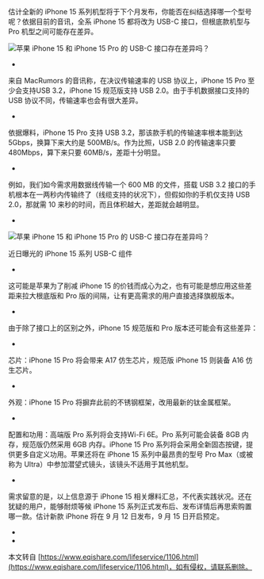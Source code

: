 估计全新的 iPhone 15 系列机型将于下个月发布，你能否在纠结选择哪一个型号呢？依据目前的音讯，全系 iPhone 15 都将改为 USB-C 接口，但根底款机型与 Pro 机型之间可能存在差异。

![苹果 iPhone 15 和 iPhone 15 Pro 的 USB-C 接口存在差异吗？](https://d-image.i4.cn/i4web/image/upload/20230823/1692773473023027795.jpg "苹果 iPhone 15 和 iPhone 15 Pro 的 USB-C 接口存在差异吗？")

-

来自 MacRumors 的音讯称，在决议传输速率的 USB 协议上，iPhone 15 Pro 至少会支持USB 3.2，iPhone 15 规范版支持 USB 2.0。由于手机数据接口支持的 USB 协议不同，传输速率也会有很大差异。

-

依据爆料，iPhone 15 Pro 支持 USB 3.2，那该款手机的传输速率根本能到达 5Gbps，换算下来大约是 500MB/s。作为比照，USB 2.0 的传输速率只要 480Mbps，算下来只要 60MB/s，差距十分明显。

-

例如，我们如今需求用数据线传输一个 600 MB 的文件，搭载 USB 3.2 接口的手机根本在一两秒内传输终了（线缆支持的状况下），但假如你的手机仅支持 USB 2.0，那就需 10 来秒的时间，而且体积越大，差距就会越明显。

-

![苹果 iPhone 15 和 iPhone 15 Pro 的 USB-C 接口存在差异吗？](https://d-image.i4.cn/i4web/image/upload/20230823/1692773195228074943.png "苹果 iPhone 15 和 iPhone 15 Pro 的 USB-C 接口存在差异吗？")

近日曝光的 iPhone 15 系列 USB-C 组件

-

这可能是苹果为了削减 iPhone 15 的价钱而成心为之，也有可能是想应用这些差距来拉大根底版和 Pro 版的间隔，让有更高需求的用户直接选择旗舰版本。

-

由于除了接口上的区别之外，iPhone 15 规范版和 Pro 版本还可能会有这些差异：

-

芯片：iPhone 15 Pro 将会带来 A17 仿生芯片，规范版 iPhone 15 则装备 A16 仿生芯片。

-

外观：iPhone 15 Pro 将摒弃此前的不锈钢框架，改用最新的钛金属框架。

-

配置和功用：高端版 Pro 系列将会支持Wi-Fi 6E。Pro 系列可能会装备 8GB 内存，规范版仍然采用 6GB 内存。iPhone 15 Pro 系列将会采用全新固态按键，提供更多自定义功用。苹果还将在 iPhone 15 系列中最昂贵的型号 Pro Max（或被称为 Ultra）中参加潜望式镜头，该镜头不适用于其他机型。

-

需求留意的是，以上信息源于 iPhone 15 相关爆料汇总，不代表实践状况。还在犹疑的用户，能够耐烦等候 iPhone 15 系列正式发布后、发布详情后再思索购置哪一款。估计新款 iPhone 将在 9 月 12 日发布，9 月 15 日开启预定。

-

-

本文转自 [https://www.eqishare.com/lifeservice/1106.html](https://www.eqishare.com/lifeservice/1106.html)，如有侵权，请联系删除。